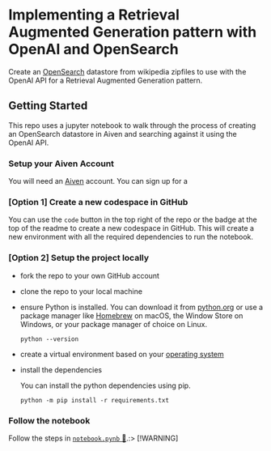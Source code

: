 # Implementing a Retrieval Augmented Generation pattern with OpenAI and OpenSearch

Create an [OpenSearch](https://opensearch.org/) datastore from wikipedia zipfiles to use with the OpenAI API for a Retrieval Augmented Generation pattern.

## Getting Started

This repo uses a jupyter notebook to walk through the process of creating an OpenSearch datastore in Aiven and searching against it using the OpenAI API.

### Setup your Aiven Account

You will need an [Aiven](https://aiven.io/) account. You can sign up for a

### [Option 1] Create a new codespace in GitHub

You can use the `code` button in the top right of the repo or the badge at the top of the readme to create a new codespace in GitHub. This will create a new environment with all the required dependencies to run the notebook.

### [Option 2] Setup the project locally

- fork the repo to your own GitHub account
- clone the repo to your local machine
- ensure Python is installed. You can download it from [python.org](https://www.python.org/downloads/) or use a package manager like [Homebrew](https://brew.sh/) on macOS, the Window Store on Windows, or your package manager of choice on Linux.
  ```shell
  python --version
  ```
- create a virtual environment based on your [operating system](https://docs.python.org/3/library/venv.html)
- install the dependencies

  You can install the python dependencies using pip.

  ```shell
  python -m pip install -r requirements.txt
  ```

### Follow the notebook

Follow the steps in [`notebook.pynb` 🔗](./notebook.pynb).:> [!WARNING]
